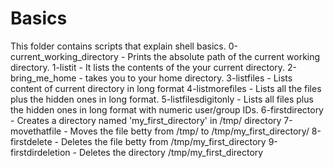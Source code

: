 # Basics
This folder contains scripts that explain shell basics.
0-current_working_directory - Prints the absolute path of the current working directory.
1-listit - It lists the contents of the  your current directory.
2-bring_me_home -  takes you to your home directory.
3-listfiles - Lists content of current directory in long format 
4-listmorefiles - Lists all the files plus the hidden ones in long format.
5-listfilesdigitonly - Lists all files plus the hidden ones in long format with numeric user/group IDs.
6-firstdirectory - Creates a directory named 'my_first_directory' in /tmp/ directory
7-movethatfile - Moves the file betty from /tmp/ to /tmp/my_first_directory/
8-firstdelete - Deletes the file betty from /tmp/my_first_directory
9-firstdirdeletion - Deletes the directory /tmp/my_first_directory

